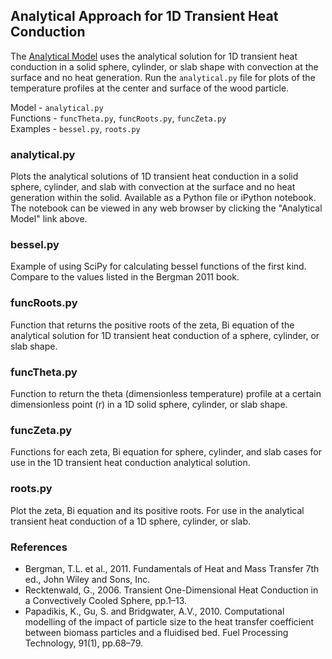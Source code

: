 ## Analytical Approach for 1D Transient Heat Conduction

The [Analytical Model](http://nbviewer.ipython.org/github/pyrolysis/trans_heat_cond/blob/master/analytical/analytical.ipynb) uses the analytical solution for 1D transient heat conduction in a solid sphere, cylinder, or slab shape with convection at the surface and no heat generation. Run the `analytical.py` file for plots of the temperature profiles at the center and surface of the wood particle.  

Model - `analytical.py`  
Functions - `funcTheta.py`, `funcRoots.py`, `funcZeta.py`  
Examples - `bessel.py`, `roots.py`  

### analytical.py
Plots the analytical solutions of 1D transient heat conduction in a solid sphere, cylinder, and slab with convection at the surface and no heat generation within the solid. Available as a Python file or iPython notebook. The notebook can be viewed in any web browser by clicking the "Analytical Model" link above.

### bessel.py
Example of using SciPy for calculating bessel functions of the first kind. Compare to the values listed in the Bergman 2011 book.

### funcRoots.py
Function that returns the positive roots of the zeta, Bi equation of the analytical solution for 1D transient heat conduction of a sphere, cylinder, or slab shape.

### funcTheta.py
Function to return the theta (dimensionless temperature) profile at a certain dimensionless point (r) in a 1D solid sphere, cylinder, or slab shape.

### funcZeta.py
Functions for each zeta, Bi equation for sphere, cylinder, and slab cases for use in the 1D transient heat conduction analytical solution.

### roots.py
Plot the zeta, Bi equation and its positive roots. For use in the analytical transient heat conduction of a 1D sphere, cylinder, or slab.

### References
* Bergman, T.L. et al., 2011. Fundamentals of Heat and Mass Transfer 7th ed., John Wiley and Sons, Inc.
* Recktenwald, G., 2006. Transient One-Dimensional Heat Conduction in a Convectively Cooled Sphere, pp.1–13.
* Papadikis, K., Gu, S. and Bridgwater, A.V., 2010. Computational modelling of the impact of particle size to the heat transfer coefficient between biomass particles and a fluidised bed. Fuel Processing Technology, 91(1), pp.68–79.

